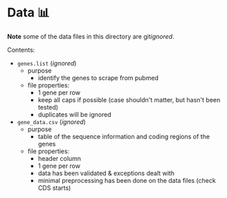 # Data 📊

**Note** some of the data files in this directory are git*ignored*.

Contents:
- `genes.list` (*ignored*)
  - purpose
    - identify the genes to scrape from pubmed
  - file properties:
    - 1 gene per row
    - keep all caps if possible (case shouldn't matter, but hasn't been tested)
    - duplicates will be ignored
- `gene_data.csv` (*ignored*)
  - purpose
    - table of the sequence information and coding regions of the genes
  - file properties:
    - header column
    - 1 gene per row
    - data has been validated & exceptions dealt with
    - minimal preprocessing has been done on the data files (check CDS starts)
    
